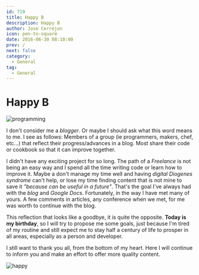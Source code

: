 ```yaml
---
id: 719
title: Happy B
description: Happy B
author: Jose Cerrejon
icon: pen-to-square
date: 2016-06-30 08:10:00
prev: /
next: false
category:
  - General
tag:
  - General
---
```


# Happy B

![programming](/images/2016/06/programming.png)

I don't consider me a *blogger*. Or maybe I should ask what this word means to me. I see as follows: Members of a group (ie programmers, makers, chef, etc...) that reflect their progress/advances in a blog. Most share their code or cookbook so that it can improve together.

I didn't have any exciting project for so long. The path of a *Freelance* is not being an easy way and I spend all the time writing code or learn how to improve it. Maybe a don't manage my time well and having *digital  Diogenes syndrome* can't help, or lose my time finding content that is not mine to save it *"because can be useful in a future"*. That's the goal I've always had with the *blog* and *Google Docs*. Fortunately, in the way I have met many of yours. A few comments in articles, any conference when we met, for me was worth to continue with the blog.

This reflection that looks like a goodbye, it is quite the opposite. **Today is my birthday**, so I will try to propose me some goals, just because I'm tired of my routine and still expect me to stay half a century of life to prosper in all areas, especially as a person and developer.

I still want to thank you all, from the bottom of my heart. Here I will continue to inform you and make an effort to offer more quality content.

![happy](/css/sm/happy_smiling.png)